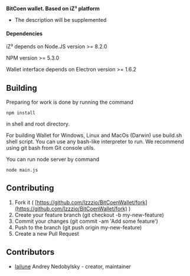 **BitCoen wallet. Based on iZ³ platform**

* The description will be supplemented

#### Dependencies

iZ³ depends on Node.JS version >= 8.2.0

NPM version >= 5.3.0

Wallet interface depends on Electron version >= 1.6.2

## Building

Preparing for work is done by running the command 
```
npm install
```

in shell and root directory.

For building Wallet for Windows, Linux and MacOs (Darwin) use build.sh shell script.
You can use any bash-like interpreter to run. We recommend using git bash from Git console utils.

You can run node server by command

```
node main.js
```

## Contributing

1. Fork it ( [https://github.com/Izzzio/BitCoenWallet/fork](https://github.com/Izzzio/BitCoenWallet/fork) )
2. Create your feature branch (git checkout -b my-new-feature)
3. Commit your changes (git commit -am 'Add some feature')
4. Push to the branch (git push origin my-new-feature)
5. Create a new Pull Request

## Contributors

- [lailune](https://github.com/lailune) Andrey Nedobylsky - creator, maintainer
